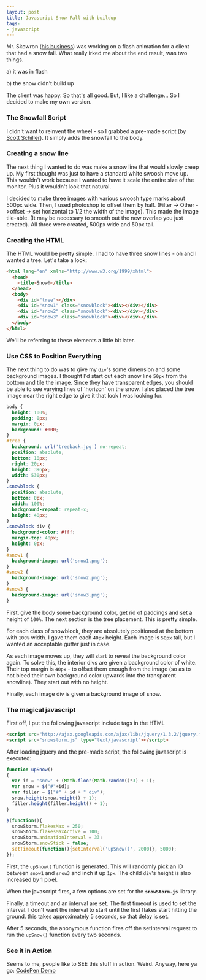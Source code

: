 ```yaml
---
layout: post
title: Javascript Snow Fall with buildup
tags:
- javascript
---
```

Mr. Skowron ([his business](http://markskowrondesign.com)) was working on a flash animation for a client that had a snow fall.  What really irked me about the end result, was two things.

a) it was in flash

b) the snow didn't build up

The client was happy.  So that's all good.  But, I like a challenge... So I decided to make my own version.

### The Snowfall Script

I didn't want to reinvent the wheel - so I grabbed a pre-made script (by [Scott Schiller](http://schillmania.co)).  It simply adds the snowfall to the body.

### Creating a snow line

The next thing I wanted to do was make a snow line that would slowly creep up.  My first thought was just to have a standard white swoosh move up.  This wouldn't work because I wanted to have it scale the entire size of the monitor. Plus it wouldn't look that natural.

I decided to make three images with various swoosh type marks about 500px wide.  Then, I used photoshop to offset them by half.  (Filter -> Other ->offset -> set horizontal to 1/2 the width of the image).  This made the image tile-able. (It may be necessary to smooth out the new overlap you just created).  All three were created, 500px wide and 50px tall.

### Creating the HTML

The HTML would be pretty simple.  I had to have three snow lines - oh and I wanted a tree.  Let's take a look:

```html
<html lang="en" xmlns="http://www.w3.org/1999/xhtml">
  <head>
    <title>Snow!</title>
  </head>
  <body>
    <div id="tree"></div>
    <div id="snow1" class="snowblock"><div></div></div>
    <div id="snow2" class="snowblock"><div></div></div>
    <div id="snow3" class="snowblock"><div></div></div>
  </body>
</html>
```

We'll be referring to these elements a little bit later.

### Use CSS to Position Everything

The next thing to do was to give my `div`'s some dimension and some background images.  I thought I'd start out each snow line `50px` from the bottom and tile the image.  Since they have transparent edges, you should be able to see varying lines of 'horizon' on the snow.  I also placed the tree image near the right edge to give it that look I was looking for.

```css
body {
  height: 100%;
  padding: 0px;
  margin: 0px;
  background: #000;
}
#tree {
  background: url('treeback.jpg') no-repeat;
  position: absolute;
  bottom: 10px;
  right: 20px;
  height: 396px;
  width: 530px;
}
.snowblock {
  position: absolute;
  bottom: 0px;
  width: 100%;
  background-repeat: repeat-x;
  height: 40px;
}
.snowblock div {
  background-color: #fff;
  margin-top: 40px;
  height: 0px;
}
#snow1 {
  background-image: url('snow1.png');
}
#snow2 {
  background-image: url('snow2.png');
}
#snow3 {
  background-image: url('snow3.png');
}
```

First, give the body some background color, get rid of paddings and set a height of `100%`.  The next section is the tree placement.  This is pretty simple.

For each class of snowblock, they are absolutely positioned at the bottom with `100%` width.  I gave them each `40px` height.  Each image is `50px` tall, but I wanted an acceptable gutter just in case.

As each image moves up, they will start to reveal the background color again.  To solve this, the interior divs are given a background color of white.  Their top margin is `40px` - to offset them enough from the image (so as to not bleed their own background color upwards into the transparent snowline).  They start out with no height.

Finally, each image div is given a background image of snow.

### The magical javascript

First off, I put the following javascript include tags in the HTML

```html
<script src="http://ajax.googleapis.com/ajax/libs/jquery/1.3.2/jquery.min.js" type="text/javascript"></script>
<script src="snowstorm.js" type="text/javascript"></script>
```
    
After loading jquery and the pre-made script, the following javascript is executed:

```javascript
function upSnow()
{
  var id = 'snow' + (Math.floor(Math.random()*3) + 1);
  var snow = $("#"+id);
  var filler = $("#" + id + " div");
  snow.height(snow.height() + 1);
  filler.height(filler.height() + 1);
}

$(function(){
  snowStorm.flakesMax = 250;
  snowStorm.flakesMaxActive = 100;
  snowStorm.animationInterval = 33;
  snowStorm.snowStick = false;
  setTimeout(function(){setInterval('upSnow()', 2000)}, 5000);
});
```

First, the `upSnow()` function is generated.  This will randomly pick an ID between `snow1` and `snow3` and inch it up `1px`.  The child `div`'s height is also increased by 1 pixel.

When the javascript fires, a few options are set for the **`snowStorm.js`** library.

Finally, a timeout and an interval are set.  The first timeout is used to set the interval.  I don't want the interval to start until the first flakes start hitting the ground.  this takes approximately 5 seconds, so that delay is set.

After 5 seconds, the anonymous function fires off the setInterval request to run the `upSnow()` function every two seconds.

### See it in Action

Seems to me, people like to SEE this stuff in action.  Weird.  Anyway, here ya go:
[CodePen Demo](https://codepen.io/aaronsaray/pen/GRXmRYQ)
